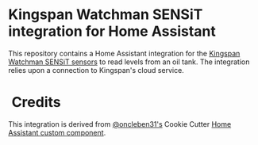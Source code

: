 # Kingspan Watchman SENSiT integration for Home Assistant

This repository contains a Home Assistant integration for the [Kingspan Watchman SENSiT sensors](https://www.kingspan.com/gb/en-gb/products/tank-monitoring-systems/remote-tank-monitoring/sensit-smart-wifi-tank-level-monitoring-kit) to read levels from an oil tank. The integration relies upon a connection to Kingspan's cloud service.

#  Credits

This integration is derived from [@oncleben31's](https://github.com/oncleben31) Cookie Cutter [Home Assistant custom component](https://github.com/oncleben31/cookiecutter-homeassistant-custom-component).
